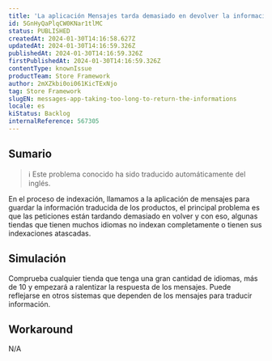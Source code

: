 ```yaml
---
title: 'La aplicación Mensajes tarda demasiado en devolver la información.'
id: 5GnHyQaPlqCW0KNar1tlMC
status: PUBLISHED
createdAt: 2024-01-30T14:16:58.627Z
updatedAt: 2024-01-30T14:16:59.326Z
publishedAt: 2024-01-30T14:16:59.326Z
firstPublishedAt: 2024-01-30T14:16:59.326Z
contentType: knownIssue
productTeam: Store Framework
author: 2mXZkbi0oi061KicTExNjo
tag: Store Framework
slugEN: messages-app-taking-too-long-to-return-the-informations
locale: es
kiStatus: Backlog
internalReference: 567305
---
```


## Sumario

>ℹ️ Este problema conocido ha sido traducido automáticamente del inglés.


En el proceso de indexación, llamamos a la aplicación de mensajes para guardar la información traducida de los productos, el principal problema es que las peticiones están tardando demasiado en volver y con eso, algunas tiendas que tienen muchos idiomas no indexan completamente o tienen sus indexaciones atascadas.


##

## Simulación


Comprueba cualquier tienda que tenga una gran cantidad de idiomas, más de 10 y empezará a ralentizar la respuesta de los mensajes.
Puede reflejarse en otros sistemas que dependen de los mensajes para traducir información.



## Workaround


N/A

